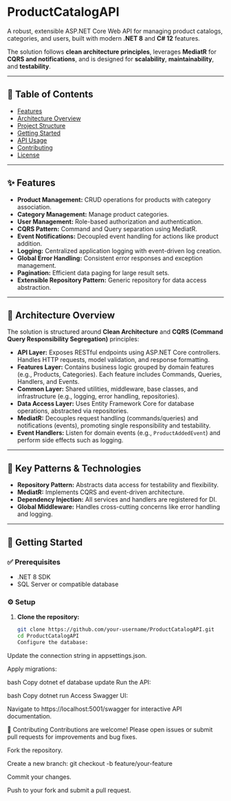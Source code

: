 # ProductCatalogAPI

A robust, extensible ASP.NET Core Web API for managing product catalogs, categories, and users, built with modern **.NET 8** and **C# 12** features.

The solution follows **clean architecture principles**, leverages **MediatR** for **CQRS and notifications**, and is designed for **scalability**, **maintainability**, and **testability**.

---

## 📑 Table of Contents

- [Features](#features)
- [Architecture Overview](#architecture-overview)
- [Project Structure](#project-structure)
- [Getting Started](#getting-started)
- [API Usage](#api-usage)
- [Contributing](#contributing)
- [License](#license)

---

## ✨ Features

- **Product Management:** CRUD operations for products with category association.
- **Category Management:** Manage product categories.
- **User Management:** Role-based authorization and authentication.
- **CQRS Pattern:** Command and Query separation using MediatR.
- **Event Notifications:** Decoupled event handling for actions like product addition.
- **Logging:** Centralized application logging with event-driven log creation.
- **Global Error Handling:** Consistent error responses and exception management.
- **Pagination:** Efficient data paging for large result sets.
- **Extensible Repository Pattern:** Generic repository for data access abstraction.

---

## 🧱 Architecture Overview

The solution is structured around **Clean Architecture** and **CQRS (Command Query Responsibility Segregation)** principles:

- **API Layer:** Exposes RESTful endpoints using ASP.NET Core controllers. Handles HTTP requests, model validation, and response formatting.
- **Features Layer:** Contains business logic grouped by domain features (e.g., Products, Categories). Each feature includes Commands, Queries, Handlers, and Events.
- **Common Layer:** Shared utilities, middleware, base classes, and infrastructure (e.g., logging, error handling, repositories).
- **Data Access Layer:** Uses Entity Framework Core for database operations, abstracted via repositories.
- **MediatR:** Decouples request handling (commands/queries) and notifications (events), promoting single responsibility and testability.
- **Event Handlers:** Listen for domain events (e.g., `ProductAddedEvent`) and perform side effects such as logging.

---

## 🧠 Key Patterns & Technologies

- **Repository Pattern:** Abstracts data access for testability and flexibility.
- **MediatR:** Implements CQRS and event-driven architecture.
- **Dependency Injection:** All services and handlers are registered for DI.
- **Global Middleware:** Handles cross-cutting concerns like error handling and logging.

---

## 🚀 Getting Started

### ✅ Prerequisites

- .NET 8 SDK
- SQL Server or compatible database

### ⚙️ Setup

1. **Clone the repository:**

   ```bash
   git clone https://github.com/your-username/ProductCatalogAPI.git
   cd ProductCatalogAPI
   Configure the database:

Update the connection string in appsettings.json.

Apply migrations:

bash
Copy
dotnet ef database update
Run the API:

bash
Copy
dotnet run
Access Swagger UI:

Navigate to https://localhost:5001/swagger for interactive API documentation.

🤝 Contributing
Contributions are welcome! Please open issues or submit pull requests for improvements and bug fixes.

Fork the repository.

Create a new branch:
git checkout -b feature/your-feature

Commit your changes.

Push to your fork and submit a pull request.
